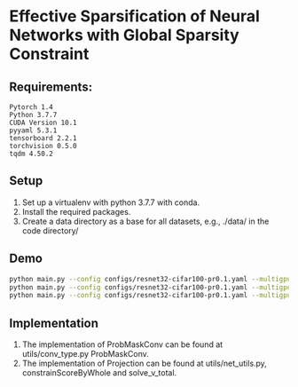 # Effective Sparsification of Neural Networks with Global Sparsity Constraint

## Requirements:

```
Pytorch 1.4
Python 3.7.7
CUDA Version 10.1
pyyaml 5.3.1
tensorboard 2.2.1
torchvision 0.5.0
tqdm 4.50.2
```
## Setup
1. Set up a virtualenv with python 3.7.7 with conda.
2. Install the required packages.
3. Create a data directory as a base for all datasets, e.g., ./data/ in the code directory/
## Demo
```bash
python main.py --config configs/resnet32-cifar100-pr0.1.yaml --multigpu 0 --data dataset/ --prune-rate 0.1 --lr 6e-3
python main.py --config configs/resnet32-cifar100-pr0.1.yaml --multigpu 0 --data dataset/ --prune-rate 0.05 --lr 6e-3
python main.py --config configs/resnet32-cifar100-pr0.1.yaml --multigpu 0 --data dataset/ --prune-rate 0.02 --lr 6e-3
```
## Implementation
1. The implementation of ProbMaskConv can be found at utils/conv_type.py ProbMaskConv.
2. The implementation of Projection can be found at utils/net_utils.py, constrainScoreByWhole and solve_v_total.
